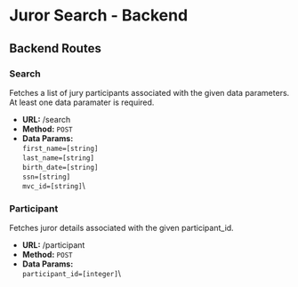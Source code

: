 # Juror Search - Backend

## Backend Routes

### Search
  Fetches a list of jury participants associated with the given data
  parameters. At least one data paramater is required.

* **URL:**
    /search
* **Method:**
    `POST`
* **Data Params:**\
    `first_name=[string]`\
    `last_name=[string]`\
    `birth_date=[string]`\
    `ssn=[string]`\
    `mvc_id=[string]`\

### Participant
  Fetches juror details associated with the given participant_id.

* **URL:**
    /participant
* **Method:**
    `POST`
* **Data Params:**\
    `participant_id=[integer]`\
